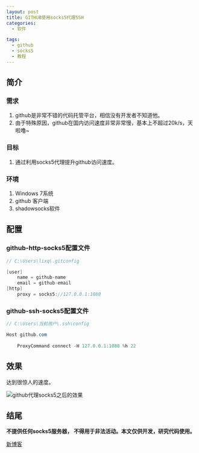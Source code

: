 ```yaml
---
layout: post
title: GITHUB使用socks5代理SSH
categories: 
  - 软件

tags:
  - github
  - socks5
  - 教程
---
```


## 简介
### 需求
1. github是非常不错的代码托管平台，相信没有开发者不知道他。
2. 由于特殊原因，github在国内访问速度非常非常慢，基本上不超过20k/s，天啦噜~

### 目标
1. 通过利用socks5代理提升github访问速度。
### 环境
1. Windows 7系统
2. github 客户端
3. shadowsocks软件
## 配置

<!-- more --> 
### github-http-socks5配置文件
```java
// C:\Users\lixq\.gitconfig

[user]
	name = github-name
	email = github-email
[http]
	proxy = socks5://127.0.0.1:1080
```


### github-ssh-socks5配置文件

```java
// C:\Users\当前用户\.ssh\config

Host github.com
	
	ProxyCommand connect -H 127.0.0.1:1080 %h 22
```

## 效果

达到很惊人的速度。

![github代理socks5之后的效果](https://ws1.sinaimg.cn/large/640dde2dly1ftjnfnd2laj20sn0eqagz.jpg)

## 结尾


**不提供任何socks5服务器， 不得用于非法活动。本文仅供开发，研究代码使用。**


[新博客](blog.haoguangfu.cn)


